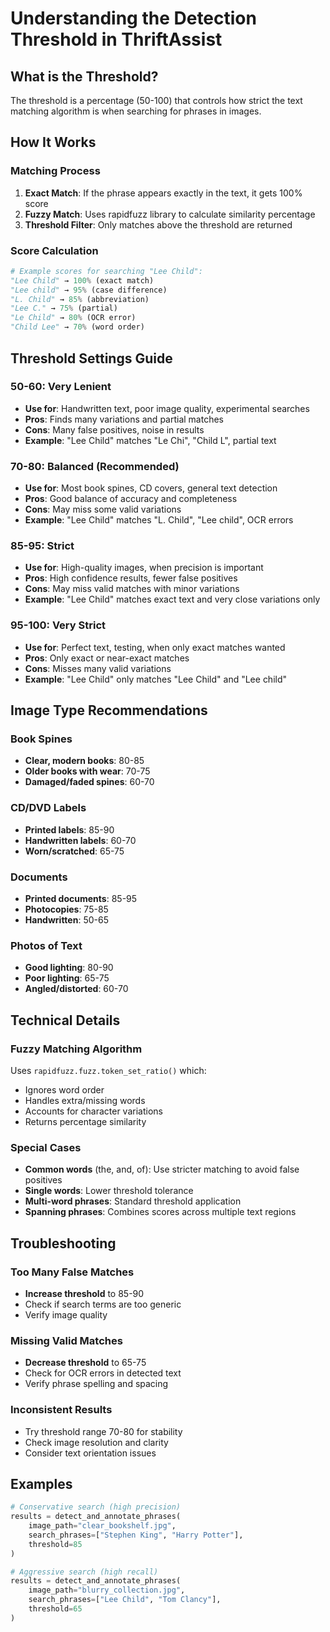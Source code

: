 # Understanding the Detection Threshold in ThriftAssist

## What is the Threshold?

The threshold is a percentage (50-100) that controls how strict the text matching algorithm is when searching for phrases in images.

## How It Works

### Matching Process
1. **Exact Match**: If the phrase appears exactly in the text, it gets 100% score
2. **Fuzzy Match**: Uses rapidfuzz library to calculate similarity percentage
3. **Threshold Filter**: Only matches above the threshold are returned

### Score Calculation
```python
# Example scores for searching "Lee Child":
"Lee Child" → 100% (exact match)
"Lee child" → 95% (case difference)
"L. Child" → 85% (abbreviation)
"Lee C." → 75% (partial)
"Le Child" → 80% (OCR error)
"Child Lee" → 70% (word order)
```

## Threshold Settings Guide

### **50-60: Very Lenient**
- **Use for**: Handwritten text, poor image quality, experimental searches
- **Pros**: Finds many variations and partial matches
- **Cons**: Many false positives, noise in results
- **Example**: "Lee Child" matches "Le Chi", "Child L", partial text

### **70-80: Balanced (Recommended)**
- **Use for**: Most book spines, CD covers, general text detection
- **Pros**: Good balance of accuracy and completeness
- **Cons**: May miss some valid variations
- **Example**: "Lee Child" matches "L. Child", "Lee child", OCR errors

### **85-95: Strict**
- **Use for**: High-quality images, when precision is important
- **Pros**: High confidence results, fewer false positives
- **Cons**: May miss valid matches with minor variations
- **Example**: "Lee Child" matches exact text and very close variations only

### **95-100: Very Strict**
- **Use for**: Perfect text, testing, when only exact matches wanted
- **Pros**: Only exact or near-exact matches
- **Cons**: Misses many valid variations
- **Example**: "Lee Child" only matches "Lee Child" and "Lee child"

## Image Type Recommendations

### Book Spines
- **Clear, modern books**: 80-85
- **Older books with wear**: 70-75
- **Damaged/faded spines**: 60-70

### CD/DVD Labels
- **Printed labels**: 85-90
- **Handwritten labels**: 60-70
- **Worn/scratched**: 65-75

### Documents
- **Printed documents**: 85-95
- **Photocopies**: 75-85
- **Handwritten**: 50-65

### Photos of Text
- **Good lighting**: 80-90
- **Poor lighting**: 65-75
- **Angled/distorted**: 60-70

## Technical Details

### Fuzzy Matching Algorithm
Uses `rapidfuzz.fuzz.token_set_ratio()` which:
- Ignores word order
- Handles extra/missing words
- Accounts for character variations
- Returns percentage similarity

### Special Cases
- **Common words** (the, and, of): Use stricter matching to avoid false positives
- **Single words**: Lower threshold tolerance
- **Multi-word phrases**: Standard threshold application
- **Spanning phrases**: Combines scores across multiple text regions

## Troubleshooting

### Too Many False Matches
- **Increase threshold** to 85-90
- Check if search terms are too generic
- Verify image quality

### Missing Valid Matches
- **Decrease threshold** to 65-75
- Check for OCR errors in detected text
- Verify phrase spelling and spacing

### Inconsistent Results
- Try threshold range 70-80 for stability
- Check image resolution and clarity
- Consider text orientation issues

## Examples

```python
# Conservative search (high precision)
results = detect_and_annotate_phrases(
    image_path="clear_bookshelf.jpg",
    search_phrases=["Stephen King", "Harry Potter"],
    threshold=85
)

# Aggressive search (high recall)
results = detect_and_annotate_phrases(
    image_path="blurry_collection.jpg", 
    search_phrases=["Lee Child", "Tom Clancy"],
    threshold=65
)
```
